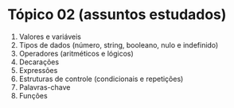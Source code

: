 # Tópico 02 (assuntos estudados)

1. Valores e variáveis
2. Tipos de dados (número, string, booleano, nulo e indefinido)
3. Operadores (aritméticos e lógicos)
4. Decarações
5. Expressões
6. Estruturas de controle (condicionais e repetições)
7. Palavras-chave
8. Funções
